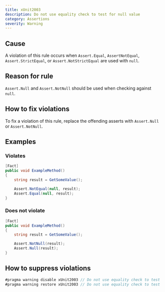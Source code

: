```yaml
---
title: xUnit2003
description: Do not use equality check to test for null value
category: Assertions
severity: Warning
---
```


## Cause

A violation of this rule occurs when `Assert.Equal`, `AssertNotEqual`, `Assert.StrictEqual`, or `Assert.NotStrictEqual` are used with `null`.

## Reason for rule

`Assert.Null` and `Assert.NotNull` should be used when checking against `null`.

## How to fix violations

To fix a violation of this rule, replace the offending asserts with `Assert.Null` or `Assert.NotNull`.

## Examples

### Violates

```csharp
[Fact]
public void ExampleMethod()
{
	string result = GetSomeValue();

	Assert.NotEqual(null, result);
	Assert.Equal(null, result);
}
```

### Does not violate

```csharp
[Fact]
public void ExampleMethod()
{
	string result = GetSomeValue();

	Assert.NotNull(result);
	Assert.Null(result);
}
```

## How to suppress violations

```csharp
#pragma warning disable xUnit2003 // Do not use equality check to test for null value
#pragma warning restore xUnit2003 // Do not use equality check to test for null value
```
